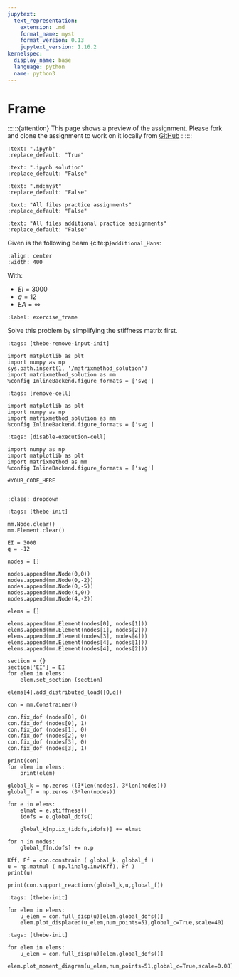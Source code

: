 ```yaml
---
jupytext:
  text_representation:
    extension: .md
    format_name: myst
    format_version: 0.13
    jupytext_version: 1.16.2
kernelspec:
  display_name: base
  language: python
  name: python3
---
```


# Frame

::::::{attention}
This page shows a preview of the assignment. Please fork and clone the assignment to work on it locally from [GitHub](https://github.com/CIEM5000-2025/practice-assignments)
::::::

```{custom_download_link} ./frame_stripped.ipynb
:text: ".ipynb"
:replace_default: "True"
```

```{custom_download_link} ./frame_stripped_sol.ipynb
:text: ".ipynb solution"
:replace_default: "False"
```

```{custom_download_link} ./frame.md
:text: ".md:myst"
:replace_default: "False"
```

```{custom_download_link} https://github.com/CIEM5000-2025/practice-assignments
:text: "All files practice assignments"
:replace_default: "False"
```

```{custom_download_link} https://github.com/CIEM5000-2025/practice-assignments/tree/solution_additional_exercises
:text: "All files additional practice assignments"
:replace_default: "False"
```

Given is the following beam {cite:p}`additional_Hans`:

```{figure} https://raw.githubusercontent.com/ibcmrocha/public/main/framesimpler.png
:align: center
:width: 400
```

With:
- $EI = 3000$
- $q = 12$
- $EA = \infty$


```{exercise-start}
:label: exercise_frame
```

Solve this problem by simplifying the stiffness matrix first.

```{code-cell} ipython3
:tags: [thebe-remove-input-init]

import matplotlib as plt
import numpy as np
sys.path.insert(1, '/matrixmethod_solution')
import matrixmethod_solution as mm
%config InlineBackend.figure_formats = ['svg']
```

```{code-cell} ipython3
:tags: [remove-cell]

import matplotlib as plt
import numpy as np
import matrixmethod_solution as mm
%config InlineBackend.figure_formats = ['svg']
```

```{code-cell} ipython3
:tags: [disable-execution-cell]

import numpy as np
import matplotlib as plt
import matrixmethod as mm
%config InlineBackend.figure_formats = ['svg']
```

```{code-cell} ipython3
#YOUR_CODE_HERE
```

```{exercise-end}
```

```{solution-start} exercise_frame
:class: dropdown
```

```{code-cell} ipython3
:tags: [thebe-init]

mm.Node.clear()
mm.Element.clear()

EI = 3000
q = -12

nodes = []

nodes.append(mm.Node(0,0))
nodes.append(mm.Node(0,-2))
nodes.append(mm.Node(0,-5))
nodes.append(mm.Node(4,0))
nodes.append(mm.Node(4,-2))

elems = []

elems.append(mm.Element(nodes[0], nodes[1]))
elems.append(mm.Element(nodes[1], nodes[2]))
elems.append(mm.Element(nodes[3], nodes[4]))
elems.append(mm.Element(nodes[4], nodes[1]))
elems.append(mm.Element(nodes[4], nodes[2]))

section = {}
section['EI'] = EI
for elem in elems:
    elem.set_section (section)

elems[4].add_distributed_load([0,q])

con = mm.Constrainer()

con.fix_dof (nodes[0], 0)
con.fix_dof (nodes[0], 1)
con.fix_dof (nodes[1], 0)
con.fix_dof (nodes[2], 0)
con.fix_dof (nodes[3], 0)
con.fix_dof (nodes[3], 1)

print(con)
for elem in elems:
    print(elem)

global_k = np.zeros ((3*len(nodes), 3*len(nodes)))
global_f = np.zeros (3*len(nodes))

for e in elems:
    elmat = e.stiffness()
    idofs = e.global_dofs()
    
    global_k[np.ix_(idofs,idofs)] += elmat

for n in nodes:
    global_f[n.dofs] += n.p

Kff, Ff = con.constrain ( global_k, global_f )
u = np.matmul ( np.linalg.inv(Kff), Ff )
print(u)

print(con.support_reactions(global_k,u,global_f))
```

```{code-cell} ipython3
:tags: [thebe-init]

for elem in elems:
    u_elem = con.full_disp(u)[elem.global_dofs()]
    elem.plot_displaced(u_elem,num_points=51,global_c=True,scale=40)
```

```{code-cell} ipython3
:tags: [thebe-init]

for elem in elems:
    u_elem = con.full_disp(u)[elem.global_dofs()]
    elem.plot_moment_diagram(u_elem,num_points=51,global_c=True,scale=0.08)
```

```{solution-end}
```

